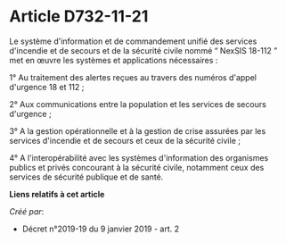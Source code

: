 # Article D732-11-21

Le système d'information et de commandement unifié des services d'incendie et de secours et de la sécurité civile nommé “
NexSIS 18-112 ” met en œuvre les systèmes et applications nécessaires :

1° Au traitement des alertes reçues au travers des numéros d'appel d'urgence 18 et 112 ;

2° Aux communications entre la population et les services de secours d'urgence ;

3° A la gestion opérationnelle et à la gestion de crise assurées par les services d'incendie et de secours et ceux de la
sécurité civile ;

4° A l'interopérabilité avec les systèmes d'information des organismes publics et privés concourant à la sécurité civile,
notamment ceux des services de sécurité publique et de santé.

**Liens relatifs à cet article**

_Créé par_:

  - Décret n°2019-19 du 9 janvier 2019 - art. 2
